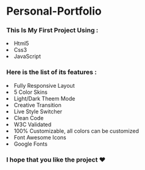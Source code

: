 # Personal-Portfolio
<h3>This Is My First Project Using : </h3>
<li>Html5</li>
<li>Css3</li>
<li>JavaScript</li>

<h3>Here is the list of its features :</h3>
<li>Fully Responsive Layout</li>
<li>5 Color Skins</li>
<li>Light/Dark Theem Mode</li>
<li>Creative Transition</li>
<li>Live Style Switcher</li>
<li>Clean Code</li>
<li>W3C Validated</li>
<li>100% Customizable, all colors can be customized</li>
<li>Font Awesome Icons</li>
<li>Google Fonts</li>

<h3>I hope that you like the project ❤</h3>

